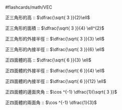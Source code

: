 #flashcards/math/VEC

正三角形的高 :: $\dfrac{\sqrt{ 3 }}{2}\ell$
<!--SR:!2024-07-18,15,292-->

正三角形的面積 :: $\dfrac{\sqrt{ 3 }}{4} \ell^{2}$
<!--SR:!2024-07-13,10,272-->

正三角形的外接半徑 :: $\dfrac{\sqrt{ 3 }}{3} \ell$
<!--SR:!2024-07-15,9,272-->

正三角形的內接半徑 :: $\dfrac{\sqrt{ 3 }}{6} \ell$
<!--SR:!2024-07-12,7,252-->

正四面體的高 :: $\dfrac{\sqrt{ 6 }}{3} \ell$
<!--SR:!2024-07-10,7,270-->

正四面體的外接半徑 :: $\dfrac{\sqrt{ 6 }}{4} \ell$
<!--SR:!2024-07-07,3,232-->

正四面體的內接半徑 :: $\dfrac{\sqrt{ 6 }}{12} \ell$
<!--SR:!2024-07-13,10,272-->

正四面體的邊面夾角 :: $\cos ^{-1} \dfrac{1}{\sqrt{ 3 }}$
<!--SR:!2024-07-13,7,272-->

正四面體的兩面角 :: $\cos ^{-1} \dfrac{1}{3}$
<!--SR:!2024-07-15,12,292-->